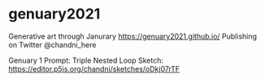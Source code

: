 # genuary2021
Generative art through Janurary 
https://genuary2021.github.io/
Publishing on Twitter @chandni_here


Genuary 1
Prompt: Triple Nested Loop
Sketch: https://editor.p5js.org/chandni/sketches/oDkj07rTF
